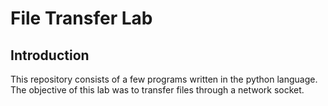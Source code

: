  # File Transfer Lab
 
 ## Introduction
 
 This repository consists of a few programs written in the python language. The objective of this lab was to transfer files through a network socket.
